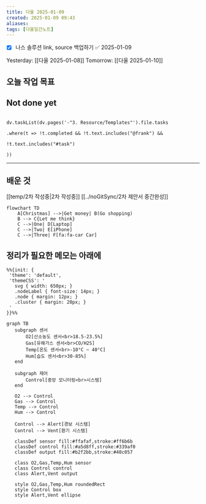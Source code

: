 ```yaml
---
title: 다울 2025-01-09
created: 2025-01-09 09:43
aliases: 
tags: [다울일간노트]
---
```

- [x] 나스 솔루션 link, source 백업하기 ✅ 2025-01-09

 Yesterday: [[다울 2025-01-08]] 
 Tomorrow: [[다울 2025-01-10]] 


## 오늘 작업 목표



## Not done yet

```dataviewjs

dv.taskList(dv.pages('-"3. Resource/Templates"').file.tasks

.where(t => !t.completed && !t.text.includes("@frank") &&

!t.text.includes("#task")

))

```

---

## 배운 것

[[temp/2차 작성중|2차 작성중]]
[[../noGitSync/2차 제안서 중간완성]]

```mermaid
flowchart TD
    A[Christmas] -->|Get money| B(Go shopping)
    B --> C{Let me think}
    C -->|One| D[Laptop]
    C -->|Two| E[iPhone]
    C -->|Three| F[fa:fa-car Car]
```



## 정리가 필요한 메모는 아래에

```mermaid
%%{init: {
 'theme': 'default',
 'themeCSS': '
   svg { width: 650px; } 
   .nodeLabel { font-size: 14px; }
   .node { margin: 12px; }
   .cluster { margin: 20px; }
 '
}}%%

graph TB
   subgraph 센서
       O2[산소농도 센서<br>18.5-23.5%]
       Gas[유해가스 센서<br>CO/H2S]
       Temp[온도 센서<br>-10°C ~ 40°C]
       Hum[습도 센서<br>30-85%]
   end
   
   subgraph 제어
       Control[중앙 모니터링<br>시스템]
   end
   
   O2 --> Control
   Gas --> Control
   Temp --> Control
   Hum --> Control
   
   Control --> Alert[경보 시스템]
   Control --> Vent[환기 시스템]
   
   classDef sensor fill:#ffafaf,stroke:#ff6b6b
   classDef control fill:#a5d8ff,stroke:#339af0
   classDef output fill:#b2f2bb,stroke:#40c057
   
   class O2,Gas,Temp,Hum sensor
   class Control control
   class Alert,Vent output

   style O2,Gas,Temp,Hum roundedRect
   style Control box
   style Alert,Vent ellipse
```







